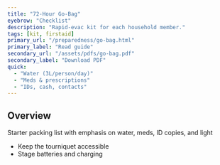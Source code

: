 ```yaml
---
title: "72-Hour Go-Bag"
eyebrow: "Checklist"
description: "Rapid-evac kit for each household member."
tags: [kit, firstaid]
primary_url: "/preparedness/go-bag.html"
primary_label: "Read guide"
secondary_url: "/assets/pdfs/go-bag.pdf"
secondary_label: "Download PDF"
quick:
  - "Water (3L/person/day)"
  - "Meds & prescriptions"
  - "IDs, cash, contacts"
---
```


## Overview
Starter packing list with emphasis on water, meds, ID copies, and light

- Keep the tourniquet accessible
- Stage batteries and charging